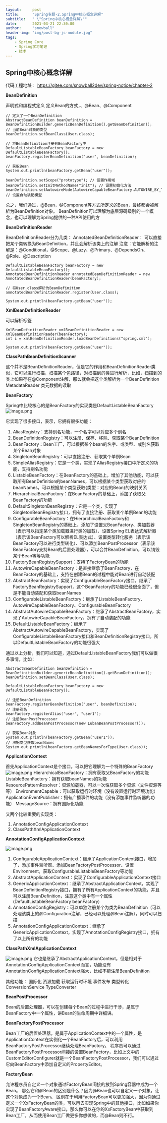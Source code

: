 ```yaml
---
layout:     post
title:      "Spring专题-2.Spring中核心概念详解"
subtitle:   " \"Spring中核心概念详解\""
date:       2021-03-21 22:30:00
author:     "snowball"
header-img: "img/post-bg-js-module.jpg"
tags:
    - Spring Core
    - Spring学习笔记
    - 技术
---
```


<!-- > “Spring. ” -->

## Spring中核心概念详解

代码工程地址：
https://gitee.com/snowball2dev/spring-notice/chapter-2

**BeanDefinition**

声明式和编程式定义
定义Bean的方式，<bean/>、@Bean、@Component

```
// 定义了一个BeanDefinition
AbstractBeanDefinition beanDefinition = BeanDefinitionBuilder.genericBeanDefinition().getBeanDefinition();
// 当前Bean对象的类型
beanDefinition.setBeanClass(User.class);

// 将BeanDefinition注册到BeanFactory中
DefaultListableBeanFactory beanFactory = new DefaultListableBeanFactory();
beanFactory.registerBeanDefinition("user", beanDefinition);

// 获取Bean
System.out.println(beanFactory.getBean("user"));

beanDefinition.setScope("prototype"); // 设置作用域
beanDefinition.setInitMethodName("init"); // 设置初始化方法
beanDefinition.setAutowireMode(AutowireCapableBeanFactory.AUTOWIRE_BY_TYPE); // 设置自动装配模型
```
总之，我们通过<bean/>，@Bean，@Component等方式所定义的Bean，最终都会被解析为BeanDefinition对象。
BeanDefinition可以理解为底层源码级别的一个概念，也可以理解为Spring提供的一种API使用的方

**BeanDefinitionReader**

BeanDefinitionReader分为几类：
AnnotatedBeanDefinitionReader：
可以直接把某个类转换为BeanDefinition，并且会解析该类上的注解
注意：它能解析的注解是：@Conditional，@Scope、@Lazy、@Primary、@DependsOn、@Role、@Description

```
DefaultListableBeanFactory beanFactory = new DefaultListableBeanFactory();
AnnotatedBeanDefinitionReader annotatedBeanDefinitionReader = new AnnotatedBeanDefinitionReader(beanFactory);

// 将User.class解析为BeanDefinition
annotatedBeanDefinitionReader.register(User.class);

System.out.println(beanFactory.getBean("user"));
```

**XmlBeanDefinitionReader**

可以解析<bean/>标签
```
XmlBeanDefinitionReader xmlBeanDefinitionReader = new XmlBeanDefinitionReader(beanFactory);
int i = xmlBeanDefinitionReader.loadBeanDefinitions("spring.xml");

System.out.println(beanFactory.getBean("user"));
```

**ClassPathBeanDefinitionScanner**

这个并不是BeanDefinitionReader，但是它的作用和BeanDefinitionReader类似，它可以进行扫描，扫描某个包路径，对扫描到的类进行解析，比如，扫描到的类上如果存在@Component注解，那么就会把这个类解析为一个BeanDefinition
MetadataReader
类元数据的读取

**BeanFactory**

Spring中比较核心的是BeanFactory的实现类是DefaultListableBeanFactory
![image.png](https://upload-images.jianshu.io/upload_images/3910133-08bb0e73318177e8.png?imageMogr2/auto-orient/strip%7CimageView2/2/w/1240)

它实现了很多接口，表示，它拥有很多功能：
1. AliasRegistry：支持别名功能，一个名字可以对应多个别名
2. BeanDefinitionRegistry：可以注册、保存、移除、获取某个BeanDefinition
3. BeanFactory：Bean工厂，可以根据某个bean的名字、或类型、或别名获取某个Bean对象
4. SingletonBeanRegistry：可以直接注册、获取某个单例Bean
5. SimpleAliasRegistry：它是一个类，实现了AliasRegistry接口中所定义的功能，支持别名功能
6. ListableBeanFactory：在BeanFactory的基础上，增加了其他功能，可以获取所有BeanDefinition的beanNames，可以根据某个类型获取对应的beanNames，可以根据某个类型获取{类型：对应的Bean}的映射关系
7. HierarchicalBeanFactory：在BeanFactory的基础上，添加了获取父BeanFactory的功能
8. DefaultSingletonBeanRegistry：它是一个类，实现了SingletonBeanRegistry接口，拥有了直接注册、获取某个单例Bean的功能
9. ConfigurableBeanFactory：在HierarchicalBeanFactory和SingletonBeanRegistry的基础上，添加了设置父BeanFactory、类加载器（表示可以指定某个类加载器进行类的加载）、设置Spring EL表达式解析器（表示该BeanFactory可以解析EL表达式）、设置类型转化服务（表示该BeanFactory可以进行类型转化）、可以添加BeanPostProcessor（表示该BeanFactory支持Bean的后置处理器），可以合并BeanDefinition，可以销毁某个Bean等等功能
10. FactoryBeanRegistrySupport：支持了FactoryBean的功能
11. AutowireCapableBeanFactory：是直接继承了BeanFactory，在BeanFactory的基础上，支持在创建Bean的过程中能对Bean进行自动装配
12. AbstractBeanFactory：实现了ConfigurableBeanFactory接口，继承了FactoryBeanRegistrySupport，这个BeanFactory的功能已经很全面了，但是不能自动装配和获取beanNames
13. ConfigurableListableBeanFactory：继承了ListableBeanFactory、AutowireCapableBeanFactory、ConfigurableBeanFactory
14. AbstractAutowireCapableBeanFactory：继承了AbstractBeanFactory，实现了AutowireCapableBeanFactory，拥有了自动装配的功能
15. DefaultListableBeanFactory：继承了AbstractAutowireCapableBeanFactory，实现了ConfigurableListableBeanFactory接口和BeanDefinitionRegistry接口，所以DefaultListableBeanFactory的功能很强大

通过以上分析，我们可以知道，通过DefaultListableBeanFactory我们可以做很多事情，比如：
```
AbstractBeanDefinition beanDefinition = BeanDefinitionBuilder.genericBeanDefinition().getBeanDefinition();
beanDefinition.setBeanClass(User.class);

DefaultListableBeanFactory beanFactory = new DefaultListableBeanFactory();

// 注册BeanDefinition
beanFactory.registerBeanDefinition("user", beanDefinition);
// 注册别名
beanFactory.registerAlias("user", "user1");
// 注册BeanPostProcessor
beanFactory.addBeanPostProcessor(new LubanBeanPostProcessor());

// 获取Bean对象
System.out.println(beanFactory.getBean("user1"));
// 根据类型获取beanNames
System.out.println(beanFactory.getBeanNamesForType(User.class));
```

**ApplicationContext**

首先ApplicationContext是个接口，可以把它理解为一个特殊的BeanFactory
![image.png](https://upload-images.jianshu.io/upload_images/3910133-ab7e193b7a92deed.png?imageMogr2/auto-orient/strip%7CimageView2/2/w/1240)
HierarchicalBeanFactory：拥有获取父BeanFactory的功能
ListableBeanFactory：拥有获取beanNames的功能
ResourcePatternResolver：资源加载器，可以一次性获取多个资源（文件资源等等）
EnvironmentCapable：可以获取运行时环境（没有设置运行时环境功能）
ApplicationEventPublisher：拥有广播事件的功能（没有添加事件监听器的功能）
MessageSource：拥有国际化功能

又两个比较重要的实现类：
1. AnnotationConfigApplicationContext
2. ClassPathXmlApplicationContext

**AnnotationConfigApplicationContext**

![image.png](https://upload-images.jianshu.io/upload_images/3910133-d70af68f6deda37c.png?imageMogr2/auto-orient/strip%7CimageView2/2/w/1240)

1. ConfigurableApplicationContext：继承了ApplicationContext接口，增加了，添加事件监听器、添加BeanFactoryPostProcessor、设置Environment，获取ConfigurableListableBeanFactory等功能
2. AbstractApplicationContext：实现了ConfigurableApplicationContext接口
3. GenericApplicationContext：继承了AbstractApplicationContext，实现了BeanDefinitionRegistry接口，拥有了所有ApplicationContext的功能，并且可以注册BeanDefinition，注意这个类中有一个属性(DefaultListableBeanFactory beanFactory)
4. AnnotationConfigRegistry：可以单独注册某个为类为BeanDefinition（可以处理该类上的@Configuration注解，已经可以处理@Bean注解），同时可以扫描
5. AnnotationConfigApplicationContext：继承了GenericApplicationContext，实现了AnnotationConfigRegistry接口，拥有了以上所有的功能

**ClassPathXmlApplicationContext**

![image.png](https://upload-images.jianshu.io/upload_images/3910133-7eb0127dff441ec4.png?imageMogr2/auto-orient/strip%7CimageView2/2/w/1240)
它也是继承了AbstractApplicationContext，但是相对于AnnotationConfigApplicationContext而言，功能没有AnnotationConfigApplicationContext强大，比如不能注册BeanDefinition

其他功能：
国际化
资源加载
获取运行时环境
事件发布
类型转化
ConversionService
TypeConverter

**BeanPostProcessor**

Bean的后置处理器，可以在创建每个Bean的过程中进行干涉，是属于BeanFactory中一个属性，讲Bean的生命周期中详细讲。

**BeanFactoryPostProcessor**

Bean工厂的后置处理器，是属于ApplicationContext中的一个属性，是ApplicationContext在实例化一个BeanFactory后，可以利用BeanFactoryPostProcessor继续处理BeanFactory。
程序员可以通过BeanFactoryPostProcessor间接的设置BeanFactory，比如上文中的CustomEditorConfigurer就是一个BeanFactoryPostProcessor，我们可以通过它向BeanFactory中添加自定义的PropertyEditor。

**FactoryBean**

允许程序员自定义一个对象通过FactoryBean间接的放到Spring容器中成为一个Bean。
那么它和@Bean的区别是什么？因为@Bean也可以自定义一个对象，让这个对象成为一个Bean。
区别在于利用FactoryBean可以更加强大，因为你通过定义一个XxFactoryBean的类，可以再去实现Spring中的其他接口，比如如果你实现了BeanFactoryAware接口，那么你可以在你的XxFactoryBean中获取到Bean工厂，从而使用Bean工厂做更多你想做的，而@Bean则不行。